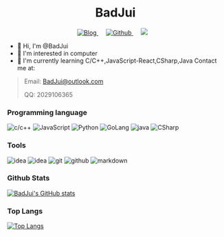 <h1 align="center">BadJui</h1>
<div align="center">
  <a href="https://BadJui.cnblogs.com" target="_blank">
    <img alt="Blog" src="https://img.shields.io/badge/Blog-blog.BadJui.top-%231D7EA7.svg?logo=wordpress&logoColor=white" />
  </a>&emsp;
  <a href="https://github.com/BadJui" target="_blank">
    <img alt="Github" src="https://img.shields.io/badge/GitHub-BadJui-%2312100E.svg?logo=Github&logoColor=white" />
  </a>&emsp;
  <a href="https://space.bilibili.com/514225993"><img src="https://img.shields.io/badge/bilibili-B%E7%AB%99-ff69b4"></a>&emsp;

</div>


- 👋 Hi, I'm @BadJui
- 👀 I'm interested in computer
- 🌱 I'm currently learning C/C++,JavaScript-React,CSharp,Java
Contact me at:
> 
> Email: BadJui@outlook.com
> 
> QQ: 2029106365


### Programming language
![c/c++](https://img.shields.io/badge/-c/c++-blue?style=for-the-badge&logo=c&logoColor=white)
![JavaScript](https://img.shields.io/badge/-JavaScript-blue?style=for-the-badge&logo=javascript&logoColor=white)
![Python](https://img.shields.io/badge/-Python-blue?style=for-the-badge&logo=python&logoColor=white)
![GoLang](https://img.shields.io/badge/-GoLang-blue?style=for-the-badge&logo=go&logoColor=white)
![java](https://img.shields.io/badge/-java-blue?style=for-the-badge&logo=java&logoColor=white)
![CSharp](https://img.shields.io/badge/-CSharp-blue?style=for-the-badge&logo=java&logoColor=white)

### Tools
![idea](https://img.shields.io/badge/-VisualStudio-black?style=for-the-badge&logo=visualstudio&logoColor=white)
![idea](https://img.shields.io/badge/-idea-black?style=for-the-badge&logo=intellij-idea&logoColor=white)
![git](https://img.shields.io/badge/-git-black?style=for-the-badge&logo=git&logoColor=white)
![github](https://img.shields.io/badge/github-black?style=for-the-badge&logo=github&logoColor=white)
![markdown](https://img.shields.io/badge/-markdown-black?style=for-the-badge&logo=markdown&logoColor=white)

### Github Stats
[![BadJui's GitHub stats](https://github-readme-stats.vercel.app/api?username=BadJui&show_icons=true)](https://github.com/anuraghazra/github-readme-stats)
### Top Langs
[![Top Langs](https://github-readme-stats.vercel.app/api/top-langs/?username=BadJui&layout=compact&langs_count=8&card_width=445)](https://github.com/anuraghazra/github-readme-stats)
<!---
BadJui/BadJui is a ✨ special ✨ repository because its `README.md` (this file) appears on your GitHub profile.
You can click the Preview link to take a look at your changes.
--->
